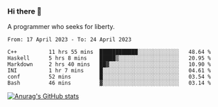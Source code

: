 ### Hi there 👋

<!--
**shejialuo/shejialuo** is a ✨ _special_ ✨ repository because its `README.md` (this file) appears on your GitHub profile.

Here are some ideas to get you started:

- 🔭 I’m currently working on ...
- 🌱 I’m currently learning ...
- 👯 I’m looking to collaborate on ...
- 🤔 I’m looking for help with ...
- 💬 Ask me about ...
- 📫 How to reach me: ...
- 😄 Pronouns: ...
- ⚡ Fun fact: ...
-->

A programmer who seeks for liberty.

<!--START_SECTION:waka-->

```text
From: 17 April 2023 - To: 24 April 2023

C++          11 hrs 55 mins  ████████████░░░░░░░░░░░░░   48.64 %
Haskell      5 hrs 8 mins    █████▒░░░░░░░░░░░░░░░░░░░   20.95 %
Markdown     2 hrs 40 mins   ██▓░░░░░░░░░░░░░░░░░░░░░░   10.90 %
INI          1 hr 7 mins     █░░░░░░░░░░░░░░░░░░░░░░░░   04.61 %
conf         52 mins         █░░░░░░░░░░░░░░░░░░░░░░░░   03.54 %
Bash         46 mins         ▓░░░░░░░░░░░░░░░░░░░░░░░░   03.14 %
```

<!--END_SECTION:waka-->

[![Anurag's GitHub stats](https://github-readme-stats.vercel.app/api?username=shejialuo&show_icons=true&theme=dracula)](https://github.com/anuraghazra/github-readme-stats)
